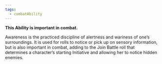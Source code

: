 ```yaml
---
tags:
  - combatAbility
---
```

**This Ability is important in combat.**

Awareness is the practiced discipline of alertness and wariness of one’s surroundings. It is used for rolls to notice or pick up on sensory information, but is also important in combat, adding to the Join Battle roll that determines a character’s starting Initiative and allowing her to notice hidden enemies.